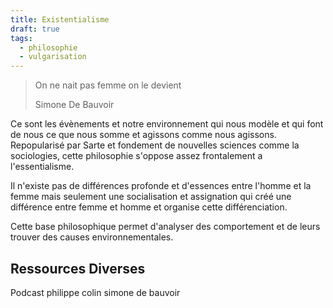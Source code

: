 ```yaml
---
title: Existentialisme
draft: true
tags:
  - philosophie
  - vulgarisation
---
```


> On ne nait pas femme on le devient
>
> Simone De Bauvoir

Ce sont les évènements et notre environnement qui nous modèle et qui font de nous ce que nous somme et agissons comme nous agissons. Repopularisé par Sarte et fondement de nouvelles sciences comme la sociologies, cette philosophie s'oppose assez frontalement a l'essentialisme.

Il n'existe pas de différences profonde et d'essences entre l'homme et la femme mais seulement une socialisation et assignation qui créé une différence entre femme et homme et organise cette différenciation.

Cette base philosophique permet d'analyser des comportement et de leurs trouver des causes environnementales.

## Ressources Diverses

Podcast philippe colin simone de bauvoir

